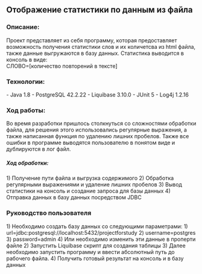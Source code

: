 <h2>Отображение статистики по данным из файла</h3>

<h3>Описание:</h3>
Проект представляет из себя программу, которая
предоставляет возможность получения статистики 
слов и их количетсва из html файла, также
данные выгружаются в базу данных.
Статистика выводится в консоль в виде:</br>
СЛОВО=[количество повторений в тексте]

<h3>Технологии:</h3>
- Java 1.8
- PostgreSQL 42.2.22
- Liquibase 3.10.0
- JUnit 5
- Log4j 1.2.16

<h3>Ход работы:</h3>
Во время разработки пришлось столкнуться со сложностями
обработки файла, для решения этого использовались
регулярные выражения, а также написанная функция по
удалению лишних пробелов. Также все ошибки в 
программе выводятся пользователю в понятом виде
и дублируются в лог файл.</br>
<h5>Ход обработки:</h5>
1) Получение пути файла и выгрузка содержимого
2) Обработка регулярными выражениями и удаление лишних пробелов
3) Вывод статистики на консоль и создание запроса для
базы данных
4) Отправка данных в базу данных посредством JDBC

<h3>Руководство пользователя</h3>
1) Необходимо создать базу данных со следующими параметрами:
   1) url=jdbc:postgresql://localhost:5432/projectforstudy
   2) username=postgres
   3) password=admin
   4) Или необходимо изменить эти данные в проперти файле
2) Запустить Liquibase скрипт для создания таблицы
3) Далее необходимо запустить программу и ввести
   абсолютный путь до рабочего файла.
4) Получить готовый результат на консоль и в базу данных